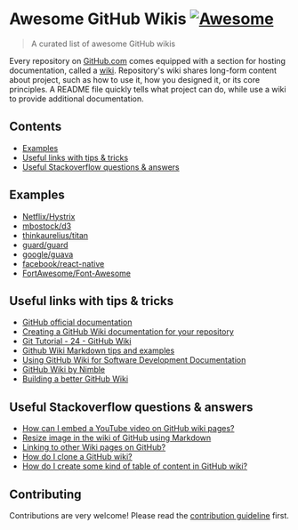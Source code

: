 # Awesome GitHub Wikis [![Awesome](https://awesome.re/badge.svg)](https://awesome.re)
> A curated list of awesome GitHub wikis

Every repository on [GitHub.com](https://github.com/) comes equipped with a section for hosting documentation, called a [wiki](https://docs.github.com/en/communities/documenting-your-project-with-wikis/about-wikis). Repository's wiki shares long-form content about project, such as how to use it, how you designed it, or its core principles. A README file quickly tells what project can do, while use a wiki to provide additional documentation.

## Contents
- [Examples](#examples)
- [Useful links with tips & tricks](#useful-links-with-tips--tricks)
- [Useful Stackoverflow questions & answers](#useful-stackoverflow-questions--answers)

## Examples
- [Netflix/Hystrix](https://github.com/Netflix/Hystrix/wiki)
- [mbostock/d3](https://github.com/d3/d3/wiki)
- [thinkaurelius/titan](https://github.com/thinkaurelius/titan/wiki)
- [guard/guard](https://github.com/guard/guard/wiki/Guard-2.10.3-exits-when-Guardfile-is-changed)
- [google/guava](https://github.com/google/guava/wiki)
- [facebook/react-native](https://github.com/facebook/react-native/wiki)
- [FortAwesome/Font-Awesome](https://github.com/FortAwesome/Font-Awesome/wiki)

## Useful links with tips & tricks
- [GitHub official documentation](https://docs.github.com/en/communities/documenting-your-project-with-wikis)
- [Creating a GitHub Wiki documentation for your repository](https://carldesouza.com/creating-a-github-wiki-documentation-for-your-repository/)
- [Git Tutorial - 24 - GitHub Wiki](https://www.youtube.com/watch?v=4B0XNThjO0E)
- [Github Wiki Markdown tips and examples](https://medium.com/@apcoyne100/github-wiki-markdown-tips-and-examples-1bab1f0c0d25)
- [Using GitHub Wiki for Software Development Documentation](https://sparkbox.com/foundry/github_wiki_tutorial_for_technical_wiki_documentation)
- [GitHub Wiki by Nimble](https://nimblehq.co/compass/development/documentation/github-wiki/)
- [Building a better GitHub Wiki](https://bugherd.com/blog/building-a-better-github-wiki/)

## Useful Stackoverflow questions & answers
- [How can I embed a YouTube video on GitHub wiki pages?](https://stackoverflow.com/questions/11804820/how-can-i-embed-a-youtube-video-on-github-wiki-pages)
- [Resize image in the wiki of GitHub using Markdown](https://stackoverflow.com/questions/24383700/resize-image-in-the-wiki-of-github-using-markdown)
- [Linking to other Wiki pages on GitHub?](https://stackoverflow.com/questions/6474045/linking-to-other-wiki-pages-on-github)
- [How do I clone a GitHub wiki?](https://stackoverflow.com/questions/15080848/how-do-i-clone-a-github-wiki)
- [How do I create some kind of table of content in GitHub wiki?](https://stackoverflow.com/questions/18244417/how-do-i-create-some-kind-of-table-of-content-in-github-wiki)

## Contributing
Contributions are very welcome! Please read the [contribution guideline](contributing.md) first.
